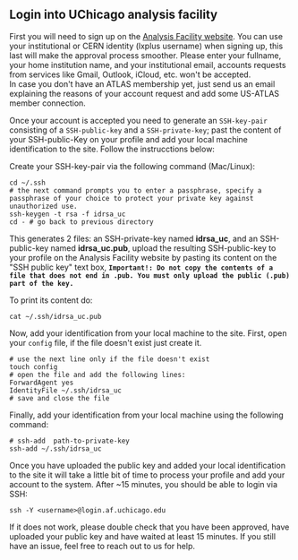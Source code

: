 ## Login into UChicago analysis facility

First you will need to sign up on the [Analysis Facility website](https://af.uchicago.edu/).
You can use your institutional or CERN identity (lxplus username) when signing up, this last will make the approval process smoother. Please enter your fullname, your home institution name, and your institutional email, accounts requests from services like Gmail, Outlook, iCloud, etc. won't be accepted.  
In case you don't have an ATLAS membership yet, just send us an email explaining the reasons of your account request and add some US-ATLAS member connection. 

Once your account is accepted you need to generate an `SSH-key-pair` consisting of a `SSH-public-key` and a `SSH-private-key`; past the content of your SSH-public-Key on your profile and add your local machine identification to the site. Follow the instrucctions below:

Create your SSH-key-pair via the following command (Mac/Linux):

```
cd ~/.ssh
# the next command prompts you to enter a passphrase, specify a passphrase of your choice to protect your private key against unauthorized use.
ssh-keygen -t rsa -f idrsa_uc 
cd - # go back to previous directory
```

This generates 2 files: an SSH-private-key named **idrsa_uc**, and an SSH-public-key named **idrsa_uc.pub**, upload the resulting SSH-public-key to your profile on the Analysis Facility website by pasting its content on the "SSH public key" text box,
**`Important!: Do not copy the contents of a file that does not end in .pub. You must only upload the public (.pub) part of the key.`**

To print its content do:

```
cat ~/.ssh/idrsa_uc.pub
```

Now, add your identification from your local machine to the site. First, open your `config` file, if the file doesn't exist just create it. 

```
# use the next line only if the file doesn't exist
touch config
# open the file and add the following lines:
ForwardAgent yes
IdentityFile ~/.ssh/idrsa_uc
# save and close the file
```

Finally, add your identification from your local machine using the following command:
```
# ssh-add  path-to-private-key 
ssh-add ~/.ssh/idrsa_uc
```

Once you have uploaded the public key and added your local identification to the site it will take a little bit of time to process your profile and add your account to the system. After ~15 minutes, you should be able to login via SSH:
```
ssh -Y <username>@login.af.uchicago.edu
```
If it does not work, please double check that you have been approved, have uploaded your public key and have waited at least 15 minutes. If you still have an issue, feel free to reach out to us for help.

